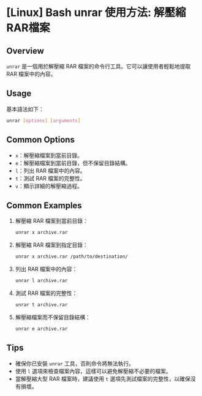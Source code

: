 # [Linux] Bash unrar 使用方法: 解壓縮RAR檔案

## Overview
`unrar` 是一個用於解壓縮 RAR 檔案的命令行工具。它可以讓使用者輕鬆地提取 RAR 檔案中的內容。

## Usage
基本語法如下：
```bash
unrar [options] [arguments]
```

## Common Options
- `x`：解壓縮檔案到當前目錄。
- `e`：解壓縮檔案到當前目錄，但不保留目錄結構。
- `l`：列出 RAR 檔案中的內容。
- `t`：測試 RAR 檔案的完整性。
- `v`：顯示詳細的解壓縮過程。

## Common Examples
1. 解壓縮 RAR 檔案到當前目錄：
   ```bash
   unrar x archive.rar
   ```

2. 解壓縮 RAR 檔案到指定目錄：
   ```bash
   unrar x archive.rar /path/to/destination/
   ```

3. 列出 RAR 檔案中的內容：
   ```bash
   unrar l archive.rar
   ```

4. 測試 RAR 檔案的完整性：
   ```bash
   unrar t archive.rar
   ```

5. 解壓縮檔案而不保留目錄結構：
   ```bash
   unrar e archive.rar
   ```

## Tips
- 確保你已安裝 `unrar` 工具，否則命令將無法執行。
- 使用 `l` 選項來檢查檔案內容，這樣可以避免解壓縮不必要的檔案。
- 當解壓縮大型 RAR 檔案時，建議使用 `t` 選項先測試檔案的完整性，以確保沒有損壞。